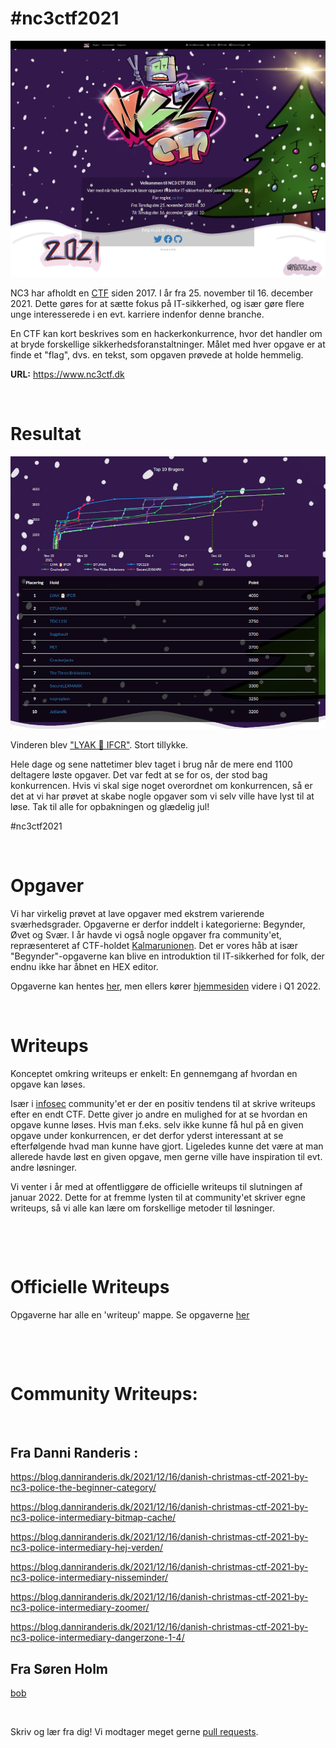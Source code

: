 # #nc3ctf2021

![](billeder/nc3ctf2021_forside.png)


NC3 har afholdt en [CTF](https://en.wikipedia.org/wiki/Capture_the_flag) siden 2017. I år fra 25. november til 16. december 2021. Dette gøres for at sætte fokus på IT-sikkerhed, og især gøre flere unge interesserede i en evt. karriere indenfor denne branche.

En CTF kan kort beskrives som en hackerkonkurrence, hvor det handler om at bryde forskellige sikkerhedsforanstaltninger. Målet med hver opgave er at finde et "flag", dvs. en tekst, som opgaven prøvede at holde hemmelig.


**URL:** https://www.nc3ctf.dk

&nbsp;
&nbsp;
&nbsp;

# Resultat

![](billeder/nc3ctf2021_scoreboard_final.png)

Vinderen blev ["LYAK 🎅 IFCR"](https://github.com/ly4k). Stort tillykke.

Hele dage og sene nattetimer blev taget i brug når de mere end 1100 deltagere løste opgaver. Det var fedt at se for os, der stod bag konkurrencen. Hvis vi skal sige noget overordnet om konkurrencen, så er det at vi har prøvet at skabe nogle opgaver som vi selv ville have lyst til at løse. Tak til alle for opbakningen og glædelig jul!

#nc3ctf2021

&nbsp;
&nbsp;
&nbsp;
&nbsp;


# Opgaver

Vi har virkelig prøvet at lave opgaver 
med ekstrem varierende sværhedsgrader. Opgaverne er derfor inddelt i kategorierne: Begynder, Øvet og Svær. I år havde vi også nogle opgaver fra community'et, repræsenteret af CTF-holdet [Kalmarunionen](https://www.kalmarunionen.dk/). Det er vores håb at især "Begynder"-opgaverne kan blive en introduktion til IT-sikkerhed for folk, der endnu ikke har åbnet en HEX editor.

Opgaverne kan hentes [her](opgaver), men ellers kører [hjemmesiden](https://www.nc3ctf.dk) videre i Q1 2022.

&nbsp;
&nbsp;


# Writeups

Konceptet omkring writeups er enkelt: En gennemgang af hvordan en opgave kan løses.

Især i [infosec](https://en.wikipedia.org/wiki/Information_security) community'et er der en positiv tendens til at skrive writeups efter en endt CTF. Dette giver jo andre en mulighed for at se hvordan en opgave kunne løses. Hvis man f.eks. selv ikke kunne få hul på en given opgave under konkurrencen, er det derfor yderst interessant at se efterfølgende hvad man kunne have gjort. Ligeledes kunne det være at man allerede havde løst en given opgave, men gerne ville have inspiration til evt. andre løsninger.

Vi venter i år med at offentliggøre de officielle writeups til slutningen af januar 2022. Dette for at fremme lysten til at community'et skriver egne writeups, så vi alle kan lære om forskellige metoder til løsninger.

&nbsp;

&nbsp;


# Officielle Writeups

Opgaverne har alle en 'writeup' mappe. Se opgaverne [her](opgaver)




&nbsp;

&nbsp;

# Community Writeups:

&nbsp;

## Fra Danni Randeris :

https://blog.danniranderis.dk/2021/12/16/danish-christmas-ctf-2021-by-nc3-police-the-beginner-category/

https://blog.danniranderis.dk/2021/12/16/danish-christmas-ctf-2021-by-nc3-police-intermediary-bitmap-cache/

https://blog.danniranderis.dk/2021/12/16/danish-christmas-ctf-2021-by-nc3-police-intermediary-hej-verden/

https://blog.danniranderis.dk/2021/12/16/danish-christmas-ctf-2021-by-nc3-police-intermediary-nisseminder/

https://blog.danniranderis.dk/2021/12/16/danish-christmas-ctf-2021-by-nc3-police-intermediary-zoomer/

https://blog.danniranderis.dk/2021/12/16/danish-christmas-ctf-2021-by-nc3-police-intermediary-dangerzone-1-4/

## Fra Søren Holm
[bob](community-writeups/SGH/bob.md)

&nbsp;

Skriv og lær fra dig! Vi modtager meget gerne [pull requests](https://docs.github.com/en/free-pro-team@latest/github/collaborating-with-issues-and-pull-requests/about-pull-requests).
 
